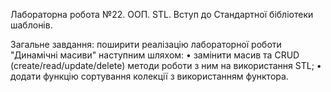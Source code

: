 Лабораторна робота №22. ООП. STL. Вступ до Стандартної бібліотеки шаблонів.

Загальне завдання: поширити реалізацію лабораторної роботи "Динамічні масиви" наступним шляхом:
• замінити масив та CRUD (create/read/update/delete) методи роботи з ним на використання STL;
• додати функцію сортування колекції з використанням функтора.